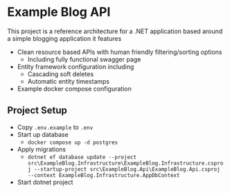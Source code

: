 ﻿# Example Blog API
This project is a reference architecture for a .NET application based around a simple blogging application it features
- Clean resource based APIs with human friendly filtering/sorting options
  - Including fully functional swagger page
- Entity framework configuration including
  - Cascading soft deletes
  - Automatic entity timestamps
- Example docker compose configuration

## Project Setup
- Copy `.env.example` to `.env`
- Start up database
  - `docker compose up -d postgres`
- Apply migrations
  - `dotnet ef database update --project src\ExampleBlog.Infrastructure\ExampleBlog.Infrastructure.csproj --startup-project src\ExampleBlog.Api\ExampleBlog.Api.csproj --context ExampleBlog.Infrastructure.AppDbContext`
- Start dotnet project
